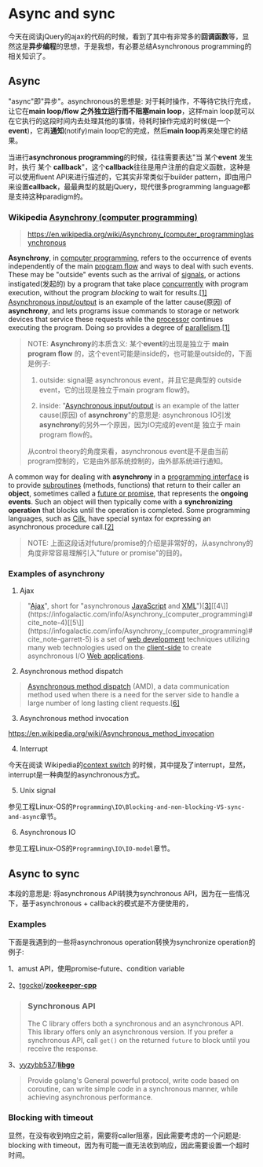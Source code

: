 # Async and sync

今天在阅读jQuery的ajax的代码的时候，看到了其中有非常多的**回调函数**等，显然这是**异步编程**的思想，于是我想，有必要总结Asynchronous  programming的相关知识了。

## Async

"async"即"异步"。asynchronous的思想是: 对于耗时操作，不等待它执行完成，让它在**main loop/flow **之外独立运行而不阻塞**main loop**，这样main loop就可以在它执行的这段时间内去处理其他的事情，待耗时操作完成的时候(是一个**event**)，它再**通知**(notify)main loop它的完成，然后**main loop**再来处理它的结果。

当进行**asynchronous programming**的时候，往往需要表达"当 某个**event** 发生时，执行 某个 **callback**"，这个**callback**往往是用户注册的自定义函数，这种是可以使用fluent API来进行描述的，它其实非常类似于builder pattern，即由用户来设置**callback**，最最典型的就是jQuery，现代很多programming language都是支持这种paradigm的。

### Wikipedia [Asynchrony (computer programming)](https://infogalactic.com/info/Asynchrony_(computer_programming))

> https://en.wikipedia.org/wiki/Asynchrony_(computer_programming)asynchronous 

**Asynchrony**, in [computer programming](https://infogalactic.com/info/Computer_programming), refers to the occurrence of events independently of the main [program flow](https://infogalactic.com/info/Control_flow) and ways to deal with such events. These may be "outside" events such as the arrival of [signals](https://infogalactic.com/info/Unix_signal), or actions instigated(发起的) by a program that take place [concurrently](https://infogalactic.com/info/Concurrent_computing) with program execution, without the program *blocking* to wait for results.[[1\]](https://infogalactic.com/info/Asynchrony_(computer_programming)#cite_note-davies-1) [Asynchronous input/output](https://infogalactic.com/info/Asynchronous_I/O) is an example of the latter cause(原因) of **asynchrony**, and lets programs issue commands to storage or network devices that service these requests while the [processor](https://infogalactic.com/info/Central_processing_unit) continues executing the program. Doing so provides a degree of [parallelism](https://infogalactic.com/info/Parallel_computing).[[1\]](https://infogalactic.com/info/Asynchrony_(computer_programming)#cite_note-davies-1)

> NOTE: **Asynchrony**的本质含义: 某个**event**的出现是独立于 **main program flow** 的，这个event可能是inside的，也可能是outside的，下面是例子: 
>
> 1) outside: signal是 asynchronous event，并且它是典型的 outside event，它的出现是独立于main program flow的。
>
> 2) inside: "[Asynchronous input/output](https://infogalactic.com/info/Asynchronous_I/O) is an example of the latter cause(原因) of **asynchrony**"的意思是: asynchronous IO引发**asynchrony**的另外一个原因，因为IO完成的event是 独立于 main program flow的。
>
> 从control theory的角度来看，asynchronous event是不是由当前program控制的，它是由外部系统控制的，由外部系统进行通知。
>
> 



A common way for dealing with **asynchrony** in a [programming interface](https://infogalactic.com/info/Application_programming_interface) is to provide [subroutines](https://infogalactic.com/info/Subroutine) (methods, functions) that return to their caller an **object**, sometimes called a [future or promise](https://infogalactic.com/info/Futures_and_promises), that represents the **ongoing events**. Such an object will then typically come with a **synchronizing operation** that blocks until the operation is completed. Some programming languages, such as [Cilk](https://infogalactic.com/info/Cilk), have special syntax for expressing an asynchronous procedure call.[[2\]](https://infogalactic.com/info/Asynchrony_(computer_programming)#cite_note-spp-2)

> NOTE: 上面这段话对future/promise的介绍是非常好的，从asynchrony的角度非常容易理解引入"future or promise"的目的。



### Examples of asynchrony 



1) Ajax

> "[Ajax](https://infogalactic.com/info/Ajax_(programming))", short for "asynchronous [JavaScript](https://infogalactic.com/info/JavaScript) and [XML](https://infogalactic.com/info/XML)")[[3\]](https://infogalactic.com/info/Asynchrony_(computer_programming)#cite_note-3)[[4\]](https://infogalactic.com/info/Asynchrony_(computer_programming)#cite_note-4)[[5\]](https://infogalactic.com/info/Asynchrony_(computer_programming)#cite_note-garrett-5) is a set of [web development](https://infogalactic.com/info/Web_development) techniques utilizing many web technologies used on the [client-side](https://infogalactic.com/info/Client-side) to create asynchronous I/O [Web applications](https://infogalactic.com/info/Web_application).

2) Asynchronous method dispatch

> [Asynchronous method dispatch](https://infogalactic.com/info/Asynchronous_method_dispatch) (AMD), a data communication method used when there is a need for the server side to handle a large number of long lasting client requests.[[6\]](https://infogalactic.com/info/Asynchrony_(computer_programming)#cite_note-6)

3) Asynchronous method invocation

https://en.wikipedia.org/wiki/Asynchronous_method_invocation

4) Interrupt

今天在阅读 Wikipedia的[context switch](https://en.wikipedia.org/wiki/Context_switch) 的时候，其中提及了interrupt，显然，interrupt是一种典型的asynchronous方式。

5) Unix signal

参见工程Linux-OS的`Programming\IO\Blocking-and-non-blocking-VS-sync-and-async`章节。

6) Asynchronous IO

参见工程Linux-OS的`Programming\IO\IO-model`章节。



## Async to sync

本段的意思是: 将asynchronous API转换为synchronous API，因为在一些情况下，基于asynchronous + callback的模式是不方便使用的，

### Examples

下面是我遇到的一些将asynchronous operation转换为synchronize operation的例子: 

1、amust API，使用promise-future、condition variable



2、[tgockel](https://github.com/tgockel)/**[zookeeper-cpp](https://github.com/tgockel/zookeeper-cpp)**

> ### Synchronous API
>
> The C library offers both a synchronous and an asynchronous API. This library offers only an asynchronous version. If you prefer a synchronous API, call `get()` on the returned `future` to block until you receive the response.



3、[yyzybb537](https://github.com/yyzybb537)/**[libgo](https://github.com/yyzybb537/libgo)**

> Provide golang's General powerful protocol, write code based on coroutine, can write simple code in a synchronous manner, while achieving asynchronous performance.



### Blocking with timeout

显然，在没有收到响应之前，需要将caller阻塞，因此需要考虑的一个问题是: blocking with timeout，因为有可能一直无法收到响应，因此需要设置一个超时时间。

